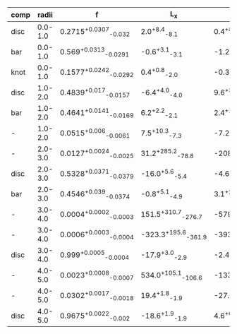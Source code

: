 |comp|radii| f | L<sub>x</sub> | L<sub>y</sub> | L<sub>z</sub> | angle | w<sub>x</sub> | w<sub>y</sub> | w<sub>z</sub> |
|---|---|---| ---| --- | ---| --- | --- | --- | --- |
|disc|0.0-1.0|0.2715<sup>+0.0307</sup><sub>-0.032</sub>|2.0<sup>+8.4</sup><sub>-8.1</sub>|0.4<sup>+8.0</sup><sub>-8.0</sub>|-72.7<sup>+6.5</sup><sub>-5.7</sub>|63.0<sup>+57.3</sup><sub>-21.0</sub>|140.4<sup>+10.4</sup><sub>-10.2</sub>|137.6<sup>+12.3</sup><sub>-9.9</sub>|61.9<sup>+3.9</sup><sub>-4.1</sub>|
|bar|0.0-1.0|0.569<sup>+0.0313</sup><sub>-0.0291</sub>|-0.6<sup>+3.1</sup><sub>-3.1</sub>|-1.2<sup>+2.3</sup><sub>-2.3</sub>|-9.9<sup>+2.7</sup><sub>-2.5</sub>|47.4<sup>+3.3</sup><sub>-3.4</sub>|76.9<sup>+3.6</sup><sub>-3.5</sub>|50.3<sup>+3.0</sup><sub>-2.8</sub>|30.4<sup>+2.8</sup><sub>-2.7</sub>|
|knot|0.0-1.0|0.1577<sup>+0.0242</sup><sub>-0.0292</sub>|0.4<sup>+0.8</sup><sub>-2.0</sub>|-0.3<sup>+1.6</sup><sub>-0.8</sub>|-0.0<sup>+0.8</sup><sub>-0.7</sub>|24.5<sup>+12.9</sup><sub>-10.2</sub>|21.5<sup>+5.3</sup><sub>-4.0</sub>|11.9<sup>+3.0</sup><sub>-1.4</sub>|10.1<sup>+0.2</sup><sub>-0.1</sub>|
|disc|1.0-2.0|0.4839<sup>+0.017</sup><sub>-0.0157</sub>|-6.4<sup>+4.0</sup><sub>-4.0</sub>|9.6<sup>+3.2</sup><sub>-3.1</sub>|-184.3<sup>+3.7</sup><sub>-2.6</sub>|76.4<sup>+4.1</sup><sub>-4.1</sub>|148.9<sup>+2.4</sup><sub>-2.4</sub>|128.7<sup>+2.4</sup><sub>-2.0</sub>|86.2<sup>+2.5</sup><sub>-2.7</sub>|
|bar|1.0-2.0|0.4641<sup>+0.0141</sup><sub>-0.0169</sub>|6.2<sup>+2.2</sup><sub>-2.1</sub>|2.4<sup>+1.3</sup><sub>-1.2</sub>|-32.0<sup>+2.3</sup><sub>-2.1</sub>|72.0<sup>+1.4</sup><sub>-1.4</sub>|84.9<sup>+1.9</sup><sub>-1.7</sub>|48.4<sup>+1.6</sup><sub>-1.4</sub>|54.7<sup>+1.9</sup><sub>-1.5</sub>|
|-|1.0-2.0|0.0515<sup>+0.006</sup><sub>-0.0061</sub>|7.5<sup>+10.3</sup><sub>-7.3</sub>|-7.2<sup>+7.0</sup><sub>-10.1</sub>|-21.2<sup>+5.0</sup><sub>-5.6</sub>|58.8<sup>+28.9</sup><sub>-18.1</sub>|217.0<sup>+16.7</sup><sub>-13.5</sub>|235.2<sup>+14.6</sup><sub>-14.4</sub>|219.8<sup>+13.9</sup><sub>-14.0</sub>|
|-|2.0-3.0|0.0127<sup>+0.0024</sup><sub>-0.0025</sub>|31.2<sup>+285.2</sup><sub>-78.8</sub>|-208.7<sup>+69.3</sup><sub>-122.5</sub>|309.6<sup>+27.8</sup><sub>-32.0</sub>|22.7<sup>+17.8</sup><sub>-61.6</sub>|249.4<sup>+111.5</sup><sub>-48.1</sub>|299.5<sup>+72.2</sup><sub>-92.2</sub>|120.3<sup>+21.8</sup><sub>-16.5</sub>|
|disc|2.0-3.0|0.5328<sup>+0.0371</sup><sub>-0.0379</sub>|-16.0<sup>+5.6</sup><sub>-5.4</sub>|-4.6<sup>+4.2</sup><sub>-3.2</sub>|-399.2<sup>+9.4</sup><sub>-9.4</sub>|69.9<sup>+5.2</sup><sub>-5.1</sub>|202.1<sup>+4.6</sup><sub>-4.4</sub>|174.7<sup>+4.6</sup><sub>-4.1</sub>|145.0<sup>+4.3</sup><sub>-4.1</sub>|
|bar|2.0-3.0|0.4546<sup>+0.039</sup><sub>-0.0374</sub>|-0.8<sup>+5.1</sup><sub>-4.9</sub>|3.1<sup>+2.7</sup><sub>-3.1</sub>|-166.5<sup>+8.9</sup><sub>-9.4</sub>|78.6<sup>+2.0</sup><sub>-1.9</sub>|143.4<sup>+3.9</sup><sub>-4.1</sub>|83.3<sup>+4.1</sup><sub>-4.4</sub>|130.3<sup>+4.6</sup><sub>-4.7</sub>|
|-|3.0-4.0|0.0004<sup>+0.0002</sup><sub>-0.0003</sub>|151.5<sup>+310.7</sup><sub>-276.7</sub>|-579.5<sup>+45.7</sup><sub>-124.9</sub>|960.4<sup>+40.7</sup><sub>-39.9</sub>|44.1<sup>+29.0</sup><sub>-29.0</sub>|13.8<sup>+8.5</sup><sub>-2.8</sub>|13.8<sup>+8.2</sup><sub>-2.9</sub>|14.0<sup>+9.1</sup><sub>-3.1</sub>|
|-|3.0-4.0|0.0006<sup>+0.0003</sup><sub>-0.0004</sub>|-323.3<sup>+195.6</sup><sub>-361.9</sub>|-393.5<sup>+123.3</sup><sub>-212.3</sub>|304.1<sup>+17.0</sup><sub>-17.2</sub>|36.1<sup>+23.8</sup><sub>-34.1</sub>|13.6<sup>+9.6</sup><sub>-2.8</sub>|13.2<sup>+8.1</sup><sub>-2.5</sub>|13.4<sup>+7.7</sup><sub>-2.7</sub>|
|disc|3.0-4.0|0.999<sup>+0.0005</sup><sub>-0.0004</sub>|-17.9<sup>+3.0</sup><sub>-2.9</sub>|-2.4<sup>+2.1</sup><sub>-1.6</sub>|-536.4<sup>+3.7</sup><sub>-3.6</sub>|76.4<sup>+1.9</sup><sub>-1.9</sub>|204.1<sup>+2.1</sup><sub>-2.0</sub>|165.5<sup>+1.8</sup><sub>-1.8</sub>|239.3<sup>+2.6</sup><sub>-2.5</sub>|
|-|4.0-5.0|0.0023<sup>+0.0008</sup><sub>-0.0007</sub>|534.0<sup>+105.1</sup><sub>-106.6</sub>|-133.1<sup>+52.0</sup><sub>-51.8</sub>|947.0<sup>+65.7</sup><sub>-55.8</sub>|79.4<sup>+4.4</sup><sub>-4.5</sub>|12.1<sup>+0.9</sup><sub>-0.8</sub>|28.1<sup>+6.5</sup><sub>-4.3</sub>|12.6<sup>+0.6</sup><sub>-0.5</sub>|
|-|4.0-5.0|0.0302<sup>+0.0017</sup><sub>-0.0018</sub>|19.4<sup>+1.8</sup><sub>-1.9</sub>|-27.7<sup>+2.1</sup><sub>-2.2</sub>|-954.6<sup>+13.6</sup><sub>-10.8</sub>|76.6<sup>+2.7</sup><sub>-2.9</sub>|75.5<sup>+13.6</sup><sub>-10.6</sub>|11.9<sup>+1.2</sup><sub>-0.9</sub>|138.9<sup>+12.7</sup><sub>-11.0</sub>|
|disc|4.0-5.0|0.9675<sup>+0.0022</sup><sub>-0.002</sub>|-18.6<sup>+1.9</sup><sub>-1.9</sub>|4.6<sup>+0.8</sup><sub>-0.9</sub>|-799.5<sup>+2.2</sup><sub>-2.1</sub>|82.4<sup>+0.9</sup><sub>-0.9</sub>|210.5<sup>+1.2</sup><sub>-1.0</sub>|179.4<sup>+0.7</sup><sub>-0.7</sub>|290.6<sup>+0.9</sup><sub>-0.9</sub>|
